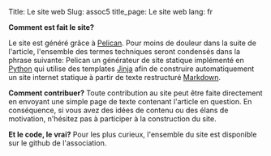 Title: Le site web
Slug: assoc5
title_page: Le site web
lang: fr

__Comment est fait le site?__

Le site est généré grâce à [Pelican](http://docs.getpelican.com/en/stable/). Pour moins de douleur dans la suite de l'article, l'ensemble des termes techniques seront condensés dans la phrase suivante: Pelican un générateur de site statique implémenté en [Python](https://fr.wikipedia.org/wiki/Python_(langage)) qui utilise des templates [Jinja](https://www.fullstackpython.com/jinja2.html) afin de construire automatiquement un site internet statique à partir de texte restructuré [Markdown](https://fr.wikipedia.org/wiki/Markdown).

__Comment contribuer?__
Toute contribution au site peut être faite directement en envoyant une simple page de texte contenant l'article en question. En conséquence, si vous avez des idées de contenu ou des élans de motivation, n'hésitez pas à participer à la construction du site.


__Et le code, le vrai?__
Pour les plus curieux, l'ensemble du site est disponible sur le github de l'association.
